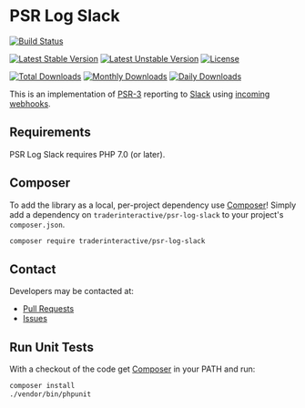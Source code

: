 # PSR Log Slack

[![Build Status](https://travis-ci.org/traderinteractive/psr-log-slack.svg?branch=master)](https://travis-ci.org/traderinteractive/psr-log-slack)

[![Latest Stable Version](https://poser.pugx.org/traderinteractive/psr-log-slack/v/stable)](https://packagist.org/packages/traderinteractive/psr-log-slack)
[![Latest Unstable Version](https://poser.pugx.org/traderinteractive/psr-log-slack/v/unstable)](https://packagist.org/packages/traderinteractive/psr-log-slack)
[![License](https://poser.pugx.org/traderinteractive/psr-log-slack/license)](https://packagist.org/packages/traderinteractive/psr-log-slack)

[![Total Downloads](https://poser.pugx.org/traderinteractive/psr-log-slack/downloads)](https://packagist.org/packages/traderinteractive/psr-log-slack)
[![Monthly Downloads](https://poser.pugx.org/traderinteractive/psr-log-slack/d/monthly)](https://packagist.org/packages/traderinteractive/psr-log-slack)
[![Daily Downloads](https://poser.pugx.org/traderinteractive/psr-log-slack/d/daily)](https://packagist.org/packages/traderinteractive/psr-log-slack)

This is an implementation of [PSR-3](https://github.com/php-fig/fig-standards/blob/master/accepted/PSR-3-logger-interface.md) reporting to [Slack](https://api.slack.com/) using [incoming webhooks](https://api.slack.com/incoming-webhooks).

## Requirements

PSR Log Slack requires PHP 7.0 (or later).

## Composer
To add the library as a local, per-project dependency use [Composer](http://getcomposer.org)! Simply add a dependency on `traderinteractive/psr-log-slack` to your project's `composer.json`.
```sh
composer require traderinteractive/psr-log-slack
```

## Contact
Developers may be contacted at:

 * [Pull Requests](https://github.com/traderinteractive/psr-log-slack/pulls)
 * [Issues](https://github.com/traderinteractive/psr-log-slack/issues)

## Run Unit Tests
With a checkout of the code get [Composer](http://getcomposer.org) in your PATH and run:

```sh
composer install
./vendor/bin/phpunit
